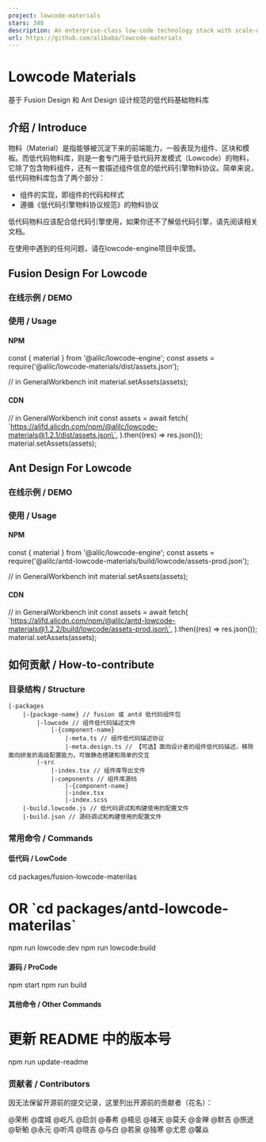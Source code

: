 ```yaml
---
project: lowcode-materials
stars: 348
description: An enterprise-class low-code technology stack with scale-out design / 一套面向扩展设计的企业级低代码技术体系
url: https://github.com/alibaba/lowcode-materials
---
```


Lowcode Materials
=================

基于 Fusion Design 和 Ant Design 设计规范的低代码基础物料库

介绍 / Introduce
--------------

物料（Material）是指能够被沉淀下来的前端能力，一般表现为组件、区块和模板。而低代码物料库，则是一套专门用于低代码开发模式（Lowcode）的物料，它除了包含物料组件，还有一套描述组件信息的低代码引擎物料协议。简单来说，低代码物料库包含了两个部分：

-   组件的实现，即组件的代码和样式
-   遵循《低代码引擎物料协议规范》的物料协议

低代码物料应该配合低代码引擎使用，如果你还不了解低代码引擎，请先阅读相关文档。

在使用中遇到的任何问题，请在lowcode-engine项目中反馈。

Fusion Design For Lowcode
-------------------------

### 在线示例 / DEMO

### 使用 / Usage

#### NPM

const { material } from '@alilc/lowcode-engine';
const assets \= require('@alilc/lowcode-materials/dist/assets.json');

// in GeneralWorkbench init
material.setAssets(assets);

#### CDN

// in GeneralWorkbench init
const assets \= await fetch(
  \`https://alifd.alicdn.com/npm/@alilc/lowcode-materials@1.2.1/dist/assets.json\`,
).then((res) \=> res.json());
material.setAssets(assets);

Ant Design For Lowcode
----------------------

### 在线示例 / DEMO

### 使用 / Usage

#### NPM

const { material } from '@alilc/lowcode-engine';
const assets \= require('@alilc/antd-lowcode-materials/build/lowcode/assets-prod.json');

// in GeneralWorkbench init
material.setAssets(assets);

#### CDN

// in GeneralWorkbench init
const assets \= await fetch(
  \`https://alifd.alicdn.com/npm/@alilc/antd-lowcode-materials@1.2.2/build/lowcode/assets-prod.json\`,
).then((res) \=> res.json());
material.setAssets(assets);

如何贡献 / How-to-contribute
------------------------

### 目录结构 / Structure

```
|-packages
    |-{package-name} // fusion 或 antd 低代码组件包
        |-lowcode // 组件低代码描述文件
            |-{component-name}
                |-meta.ts // 组件低代码描述协议
                |-meta.design.ts // 【可选】面向设计者的组件低代码描述，移除面向研发的高级配置能力，可做静态搭建和简单的交互
        |-src
            |-index.tsx // 组件库导出文件
            |-components // 组件库源码
                |-{component-name}
                |-index.tsx
                |-index.scss
    |-build.lowcode.js // 低代码调试和构建使用的配置文件
    |-build.json // 源码调试和构建使用的配置文件
```

### 常用命令 / Commands

#### 低代码 / LowCode

cd packages/fusion-lowcode-materilas
# OR \`cd packages/antd-lowcode-materilas\`
npm run lowcode:dev
npm run lowcode:build

#### 源码 / ProCode

npm start
npm run build

#### 其他命令 / Other Commands

# 更新 README 中的版本号
npm run update-readme

### 贡献者 / Contributors

因无法保留开源前的提交记录，这里列出开源前的贡献者（花名）：

@荣彬 @度城 @屹凡 @启剑 @春希 @梧忌 @褚天 @莫夭 @金禅 @默吉 @旅途 @斩鲌 @永元 @听鸿 @晓吉 @与白 @若泉 @独寒 @尤恩 @馨焱
